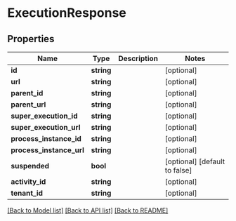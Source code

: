 # ExecutionResponse

## Properties
Name | Type | Description | Notes
------------ | ------------- | ------------- | -------------
**id** | **string** |  | [optional] 
**url** | **string** |  | [optional] 
**parent_id** | **string** |  | [optional] 
**parent_url** | **string** |  | [optional] 
**super_execution_id** | **string** |  | [optional] 
**super_execution_url** | **string** |  | [optional] 
**process_instance_id** | **string** |  | [optional] 
**process_instance_url** | **string** |  | [optional] 
**suspended** | **bool** |  | [optional] [default to false]
**activity_id** | **string** |  | [optional] 
**tenant_id** | **string** |  | [optional] 

[[Back to Model list]](../README.md#documentation-for-models) [[Back to API list]](../README.md#documentation-for-api-endpoints) [[Back to README]](../README.md)


